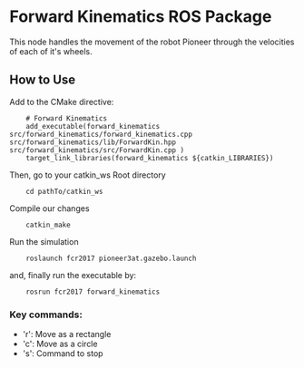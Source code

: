# Forward Kinematics ROS Package

This node handles the movement of the robot Pioneer through the velocities of each of it's wheels.

## How to Use
Add to the CMake directive:
```
	# Forward Kinematics
	add_executable(forward_kinematics src/forward_kinematics/forward_kinematics.cpp src/forward_kinematics/lib/ForwardKin.hpp src/forward_kinematics/src/ForwardKin.cpp )
	target_link_libraries(forward_kinematics ${catkin_LIBRARIES})
```
Then, go to your catkin_ws Root directory
```
	cd pathTo/catkin_ws
```

Compile our changes
```
	catkin_make
```

Run the simulation
```
	roslaunch fcr2017 pioneer3at.gazebo.launch
```

and, finally run the executable by:
```
	rosrun fcr2017 forward_kinematics
```

### Key commands:
* 'r': Move as a rectangle
* 'c': Move as a circle
* 's': Command to stop